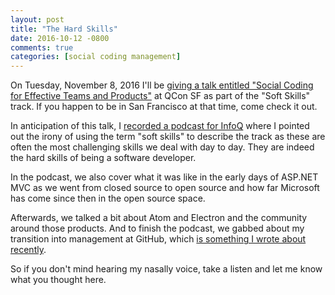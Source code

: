 ```yaml
---
layout: post
title: "The Hard Skills"
date: 2016-10-12 -0800
comments: true
categories: [social coding management]
---
```


On Tuesday, November 8, 2016 I'll be [giving a talk entitled "Social Coding for Effective Teams and Products"](https://qconsf.com/sf2016/speakers/phil-haack) at QCon SF as part of the "Soft Skills" track. If you happen to be in San Francisco at that time, come check it out.

In anticipation of this talk, I [recorded a podcast for InfoQ](https://www.infoq.com/articles/engineering-culture-phil-haack) where I pointed out the irony of using the term "soft skills" to describe the track as these are often the most challenging skills we deal with day to day. They are indeed the hard skills of being a software developer.

In the podcast, we also cover what it was like in the early days of ASP.NET MVC as we went from closed source to open source and how far Microsoft has come since then in the open source space.

Afterwards, we talked a bit about Atom and Electron and the community around those products. And to finish the podcast, we gabbed about my transition into management at GitHub, which [is something I wrote about recently](https://haacked.com/archive/2016/09/06/work-at-github/).

So if you don't mind hearing my nasally voice, take a listen and let me know what you thought here.
